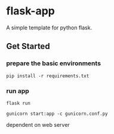 # flask-app

A simple template for python flask.

## Get Started

### prepare the basic environments

`pip install -r requirements.txt`

### run app

`flask run`

`gunicorn start:app -c gunicorn.conf.py`

dependent on web server
